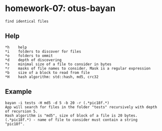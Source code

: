 # homework-07: otus-bayan
    find identical files

## Help
    *h    help
    *i    folders to discover for files
    *o    folders to ommit
    *d    depth of discovering
    *s    minimal size of a file to consider in bytes
    *r    masks of file names to consider. Mask is a regular expression
    *b    size of a block to read from file
    *H    hash algorithm: std::hash, md5, crc32
    
## Example
    bayan -i tests -H md5 -d 5 -b 20 -r (.*pic18f.*)
    App will search for files in the folder "tests" recursively with depth of recursion 5.
    Hash algorithm is "md5", size of block of a file is 20 bytes.
    (.*pic18f.*) - name of file to consider must contain a string "pic18f".
    
